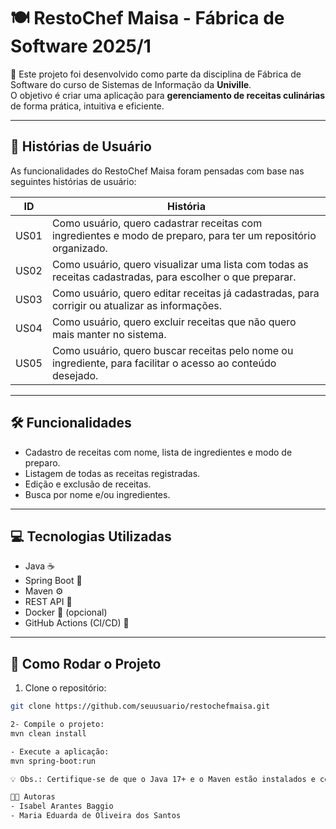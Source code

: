# 🍽️ RestoChef Maisa - Fábrica de Software 2025/1

📌 Este projeto foi desenvolvido como parte da disciplina de Fábrica de Software do curso de Sistemas de Informação da **Univille**.  
O objetivo é criar uma aplicação para **gerenciamento de receitas culinárias** de forma prática, intuitiva e eficiente.

---

## 📖 Histórias de Usuário

As funcionalidades do RestoChef Maisa foram pensadas com base nas seguintes histórias de usuário:

| ID   | História                                                                                      |
|------|-----------------------------------------------------------------------------------------------|
| US01 | Como usuário, quero cadastrar receitas com ingredientes e modo de preparo, para ter um repositório organizado. |
| US02 | Como usuário, quero visualizar uma lista com todas as receitas cadastradas, para escolher o que preparar.        |
| US03 | Como usuário, quero editar receitas já cadastradas, para corrigir ou atualizar as informações.                   |
| US04 | Como usuário, quero excluir receitas que não quero mais manter no sistema.                                       |
| US05 | Como usuário, quero buscar receitas pelo nome ou ingrediente, para facilitar o acesso ao conteúdo desejado.     |

---

## 🛠 Funcionalidades

- Cadastro de receitas com nome, lista de ingredientes e modo de preparo.  
- Listagem de todas as receitas registradas.  
- Edição e exclusão de receitas.  
- Busca por nome e/ou ingredientes.

---

## 💻 Tecnologias Utilizadas

- Java ☕  
- Spring Boot 🌱  
- Maven ⚙️  
- REST API 🔗  
- Docker 🐳 (opcional)  
- GitHub Actions (CI/CD) 🚀

---

## 🚀 Como Rodar o Projeto

1. Clone o repositório:

```bash
git clone https://github.com/seuusuario/restochefmaisa.git

2- Compile o projeto:
mvn clean install

- Execute a aplicação:
mvn spring-boot:run

💡 Obs.: Certifique-se de que o Java 17+ e o Maven estão instalados e configurados corretamente em seu ambiente.

👩‍💻 Autoras
- Isabel Arantes Baggio
- Maria Eduarda de Oliveira dos Santos



